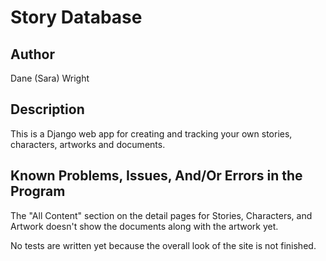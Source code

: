 # Story Database

## Author
Dane (Sara) Wright


## Description
This is a Django web app for creating and tracking your own stories, characters, artworks and documents.


## Known Problems, Issues, And/Or Errors in the Program
The "All Content" section on the detail pages for Stories, Characters, and Artwork doesn't show the documents along with the artwork yet.

No tests are written yet because the overall look of the site is not finished.


